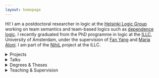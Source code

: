 ```yaml
---
layout: homepage
---
```


Hi! I am a postdoctoral researcher in logic at the [Helsinki Logic Group](https://wiki.helsinki.fi/xwiki/bin/view/Logic/Home/) working on team semantics and team-based logics such as [dependence
logic](https://plato.stanford.edu/entries/logic-dependence/). I recently graduated from the PhD programme in logic at the [ILLC](https://www.illc.uva.nl/),
University of Amsterdam, under the supervision of [Fan Yang](https://sites.google.com/site/fanyanghp/) and
[Maria Aloni](https://www.marialoni.org/). I am part of the
[NihiL](https://projects.illc.uva.nl/nihil/) project at the ILLC.

<details>
 <summary>Projects</summary>

{% include_relative _includes/submitted.md %}

{% include_relative _includes/publications.md %}

{% include_relative _includes/prelim.md %}

</details>

<details>
 <summary>Talks</summary>
 <ul><li> 2025.09.08: TbiLLC 2025: Fifteenth International Tbilisi Symposium on Logic, Language and Computation <code>&#8212;</code> <i>A Deep-Inference Sequent Calculus for a Propositional Team Logic</i> </li>
 <li> 2025.07.28: Informal Mini-Symposium on Team Semantics, TU Darmstadt <code>&#8212;</code> <i>Convex Team Logics</i> </li>
 <li> 2025.03.31: <a href="https://aianttila.github.io/workshop">Workshop</a> on the Occasion of Aleksi Anttila’s PhD Defense, University of Amsterdam <code>&#8212;</code> <i>A Deep-inference Sequent Calculus for a Propositional Team Logic</i> </li>
 <li> 2025.02.06: NihiL Midterm Reflection on AI Workshop <code>&#8212;</code> <i>The Logic of Nothingness</i> </li>
 <li> 2024.10.16: Workshop on the Occasion of Marco Degano’s PhD Defense, University of Amsterdam <code>&#8212;</code> <i>Convex Team Logics</i> (joint talk with Søren Knudstorp) </li>
 <li> 2024.03.30: The 4th Tsinghua Interdisciplinary Workshop on Logic, Language, and Meaning, Tsinghua University <code>&#8212;</code> <i>Further Remarks on the Dual Negation in Team Semantics</i> </li>
 <li> 2024.03.30: The 4th Tsinghua Interdisciplinary Workshop on Logic, Language, and Meaning, Tsinghua University <code>&#8212;</code> <i>How to Split a Relation</i> (joint talk with Marco Degano, Tomasz Klochowicz and Søren Knudstorp) </li>
 <li> 2024.03.12: Dagstuhl Seminar 24111, Logics for Dependence and Independence: Expressivity and Complexity <code>&#8212;</code> <i>Deep Inference Sequent Calculi for Propositional Logics with Team Semantics</i> </li>
<li> 2024.02.23: InqML Workshop, University of Padova <code>&#8212;</code> <i>State-based Modal Logics for Free Choice </i> </li>
<li> 2024.02.02: The NihiL Workshop, University of Amsterdam <code>&#8212;</code> <i>Bilateral State-based Modal Logic: Expressive Power and Axiomatizations </i> </li>
<li> 2024.01.25: The Utrecht Logic in Progress Series, Utrecht University <code>&#8212;</code> <i>Propositional and Modal Team Semantics: the Failure of Downward Closure</i> </li>
<li> 2023.10.18: University of Helsinki logic seminar <code>&#8212;</code> <i>Convexity in Propositional Team Semantics</i> </li>
<li> 2023.10.04: PhDs in Logic, University of Granada <code>&#8212;</code> <i>Deep Inference Sequent Calculi for Team-based Logics</i> </li>
<li> 2023.09.13: University of Helsinki logic seminar <code>&#8212;</code> <i>Deep Inference Sequent Calculi for Propositional Logics with Team Semantics</i> </li>
<li> 2023.06.27: NihiL seminar, University of Amsterdam <code>&#8212;</code> <i>BSML and Expressive Completeness</i> (joint talk with Søren Knudstorp) </li>
<li> 2023.06.23: Dutch Logic PhD Day, University of Groningen <code>&#8212;</code> <i>Further Remarks on the 'Non-semantic' Nature of the Dual Negation</i> </li>
<li> 2023.03.13: NihiL seminar, University of Amsterdam <code>&#8212;</code> <i>A Remark on the Negation in Bilateral State-based Modal Logic</i> </li>
<li> 2023.02.20: NihiL seminar, University of Amsterdam <code>&#8212;</code> <i>An Axiomatization of Bilateral State-based Modal Logic</i> </li>
<li> 2022.12.07: University of Helsinki logic seminar <code>&#8212;</code> <i>A Remark on the Dual Negation in Propositional/Modal Team Semantics</i> </li>
<li> 2022.06.19: Scandinavian Logic Symposium, University of Bergen <code>&#8212;</code> <i>Modal Team Logics for Modelling Free Choice Inference</i> </li>
<li> 2021.12.01: University of Helsinki logic seminar <code>&#8212;</code> <i>Modal Team Logics for Modelling Free Choice Inference</i> </li>
<li> 2021.08.09: Workshop on Logics of Dependence and Independence, ESSLLI, Free University of Bozen-Bolzano (online) <code>&#8212;</code> <i>Axiomatizing a Logic for Modelling Free Choice Inference</i> </li>
<li> 2021.07.22: Logic Colloquium, Adam Mickiewicz University (online) <code>&#8212;</code> <i>A Logic for Modelling Free Choice Inference</i> </li>
<li> 2021.03.17: University of Helsinki logic seminar <code>&#8212;</code> <i>Axiomatizing a Logic for Free Choice</i> </li>
 </ul>
</details>

<details>
 <summary>Degrees & Theses </summary>
 <ul> 
<li> 2023-2025: PhD in Logic, ILLC, University of Amsterdam <br>
(Transferred from University of Helsinki, where I was 2021-2023.)<br>
Thesis: <a href="https://hdl.handle.net/11245.1/2fe80942-29ff-41a8-a584-3b6545d1fbd7">Not Nothing: Nonemptiness in Team Semantics</a><br>(<i>de facto</i> supervisors: Fan Yang and Maria Aloni; other official supervisors: Robert van Rooij and Jouko Väänänen)</li>
<li> 2018-2021: MSc in Logic, ILLC, University of Amsterdam <br>
Thesis: <a href="https://msclogic.illc.uva.nl/theses/archive/publication/4941/The-Logic-of-Free-Choice-Axiomatizations-of-State-based-Modal-Logics">The Logic of Free Choice — Axiomatizations of State-Based Modal Logics</a><br>(supervisors: Maria Aloni and Fan Yang)</li>
<li> 2017-2018: MSc in Computer Science, University College London <br>
Final Project: A Theorem Prover for Full Computation Tree Logic (CTL<sup>∗</sup>)<br>(supervisor: Robin Hirsch)</li>
<li> 2013-2015: Studied for MSc in Mathematics and Foundations of Computer Science, University of Oxford. Dropped out due to <a href="https://en.wikipedia.org/wiki/Myalgic_encephalomyelitis/chronic_fatigue_syndrome">ME/CFS</a> (I have since recovered).</li>
<li> 2009-2013: MA (Hons) in Mathematics and Philosophy, University of St Andrews <br>
Undergraduate Maths Project: The Axiom of Choice and Product Spaces in Topology<br>(supervisor: James Mitchell)</li>
 </ul>
</details>

<details>
 <summary>Teaching & Supervision</summary>
<h3 id="ta" >Teaching assistant</h3>
 <ul>
<li> 2024: <a href="https://coursecatalogue.uva.nl/xmlpages/page/2024-2025-en/search-course/course/118737">Axiomatic Set Theory</a> (University of Amsterdam; main instructor: Franziska Jahnke)</li>
<li> 2022: <a href="https://studies.helsinki.fi/courses/course-unit/otm-b46220b1-179e-4ab7-8752-c702e57c29c4">Finite Model Theory</a> (University of Helsinki; main instructor: Juha Kontinen)</li>
<li> 2021: <a href="https://studies.helsinki.fi/courses/course-unit/hy-CU-117629832-2020-08-01?cpId=hy-lv-71">Dependence Logic</a> (University of Helsinki; main instructor: Fan Yang)</li>
<li> 2021: <a href="https://studies.helsinki.fi/courses/course-unit/otm-d9733070-f2eb-4797-92a7-4001fcf0fa97/MAT21002">Series</a> (University of Helsinki; main instructor: Mika Koskenoja)</li>
<li> 2020: <a href="https://coursecatalogue.uva.nl/xmlpages/page/2024-2025-en/search-course/course/114730">Introduction to the Philosophy of Language</a> (University of Amsterdam; main instructor: Elsbeth Brouwer)</li>
</ul> 
<h3 id="ta" >Supervision</h3>
 <ul >
<li> 2025: MSc Thesis, University of Amsterdam: Lorenz Hornung, <a href="https://eprints.illc.uva.nl/id/eprint/2371/">Reasoning About Legal Concepts with Propositional Dependence Logic</a></li>
<li> 2024: Master of Logic individual project in Dependence Logic, University of Amsterdam</li>
<li> 2022: MSc Thesis, University of Helsinki: <a href="https://sites.google.com/view/matildahaggblom/">Matilda Häggblom</a>, <a href="https://helda.helsinki.fi/items/89688789-0073-4191-8777-98542f128949">Axiomatizing Modal Inclusion Logic</a></li>
 </ul>
</details>
